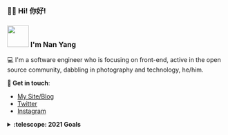 <p>
    <h3> 🙋‍♂️ Hi!  你好!</h3>
    <h3>    <img src='https://avatars1.githubusercontent.com/u/17287124?s=460&u=3d4efd10dc38e6ad094b0eb275e1390d9a670d3c&v=4' width='50' /> I'm <strong>Nan Yang</strong></h3>
<span>💻 I'm a software engineer who is focusing on front-end, active in the open source community, dabbling in photography and technology, he/him.</span>
    
<br>


</p>

**📲 Get in touch**: 
- [My Site/Blog](https://nanyang.io)
- [Twitter](https://twitter.com/nanyang24)
- [Instagram](https://www.instagram.com/nanyang24)

<details>
  <summary><b>:telescope: 2021 Goals</b></summary>
    I am currently working on some interesting projects, some of which are not yet finished, and I will release them ASAP.
   
  1. An ECMAScript Parser, according to the ESTree Spec: [Grater](https://github.com/nanyang24/Grater)
  1. Data-fetching lib in React, Caching(Also supports React Cache system), Refetching, and higher level feature support
  1. to be continued...
</details>

